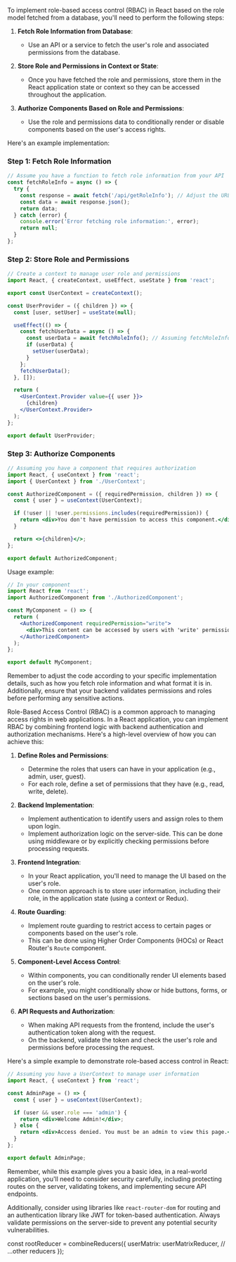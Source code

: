 To implement role-based access control (RBAC) in React based on the role model fetched from a database, you'll need to perform the following steps:

1. **Fetch Role Information from Database**:
   - Use an API or a service to fetch the user's role and associated permissions from the database.

2. **Store Role and Permissions in Context or State**:
   - Once you have fetched the role and permissions, store them in the React application state or context so they can be accessed throughout the application.

3. **Authorize Components Based on Role and Permissions**:
   - Use the role and permissions data to conditionally render or disable components based on the user's access rights.

Here's an example implementation:

### Step 1: Fetch Role Information

```javascript
// Assume you have a function to fetch role information from your API
const fetchRoleInfo = async () => {
  try {
    const response = await fetch('/api/getRoleInfo'); // Adjust the URL
    const data = await response.json();
    return data;
  } catch (error) {
    console.error('Error fetching role information:', error);
    return null;
  }
};
```

### Step 2: Store Role and Permissions

```jsx
// Create a context to manage user role and permissions
import React, { createContext, useEffect, useState } from 'react';

export const UserContext = createContext();

const UserProvider = ({ children }) => {
  const [user, setUser] = useState(null);

  useEffect(() => {
    const fetchUserData = async () => {
      const userData = await fetchRoleInfo(); // Assuming fetchRoleInfo function exists
      if (userData) {
        setUser(userData);
      }
    };
    fetchUserData();
  }, []);

  return (
    <UserContext.Provider value={{ user }}>
      {children}
    </UserContext.Provider>
  );
};

export default UserProvider;
```

### Step 3: Authorize Components

```jsx
// Assuming you have a component that requires authorization
import React, { useContext } from 'react';
import { UserContext } from './UserContext';

const AuthorizedComponent = ({ requiredPermission, children }) => {
  const { user } = useContext(UserContext);

  if (!user || !user.permissions.includes(requiredPermission)) {
    return <div>You don't have permission to access this component.</div>;
  }

  return <>{children}</>;
};

export default AuthorizedComponent;
```

Usage example:

```jsx
// In your component
import React from 'react';
import AuthorizedComponent from './AuthorizedComponent';

const MyComponent = () => {
  return (
    <AuthorizedComponent requiredPermission="write">
      <div>This content can be accessed by users with 'write' permission.</div>
    </AuthorizedComponent>
  );
};

export default MyComponent;
```

Remember to adjust the code according to your specific implementation details, such as how you fetch role information and what format it is in. Additionally, ensure that your backend validates permissions and roles before performing any sensitive actions.



Role-Based Access Control (RBAC) is a common approach to managing access rights in web applications. In a React application, you can implement RBAC by combining frontend logic with backend authentication and authorization mechanisms. Here's a high-level overview of how you can achieve this:

1. **Define Roles and Permissions**:
   - Determine the roles that users can have in your application (e.g., admin, user, guest).
   - For each role, define a set of permissions that they have (e.g., read, write, delete).

2. **Backend Implementation**:
   - Implement authentication to identify users and assign roles to them upon login.
   - Implement authorization logic on the server-side. This can be done using middleware or by explicitly checking permissions before processing requests.

3. **Frontend Integration**:
   - In your React application, you'll need to manage the UI based on the user's role.
   - One common approach is to store user information, including their role, in the application state (using a context or Redux).

4. **Route Guarding**:
   - Implement route guarding to restrict access to certain pages or components based on the user's role.
   - This can be done using Higher Order Components (HOCs) or React Router's `Route` component.

5. **Component-Level Access Control**:
   - Within components, you can conditionally render UI elements based on the user's role.
   - For example, you might conditionally show or hide buttons, forms, or sections based on the user's permissions.

6. **API Requests and Authorization**:
   - When making API requests from the frontend, include the user's authentication token along with the request.
   - On the backend, validate the token and check the user's role and permissions before processing the request.

Here's a simple example to demonstrate role-based access control in React:

```jsx
// Assuming you have a UserContext to manage user information
import React, { useContext } from 'react';

const AdminPage = () => {
  const { user } = useContext(UserContext);

  if (user && user.role === 'admin') {
    return <div>Welcome Admin!</div>;
  } else {
    return <div>Access denied. You must be an admin to view this page.</div>;
  }
};

export default AdminPage;
```

Remember, while this example gives you a basic idea, in a real-world application, you'll need to consider security carefully, including protecting routes on the server, validating tokens, and implementing secure API endpoints.

Additionally, consider using libraries like `react-router-dom` for routing and an authentication library like JWT for token-based authentication. Always validate permissions on the server-side to prevent any potential security vulnerabilities.

const rootReducer = combineReducers({
  userMatrix: userMatrixReducer,
  // ...other reducers
});
